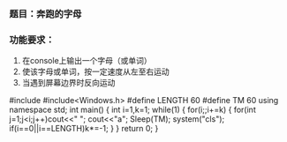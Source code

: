 ### 题目：奔跑的字母

### 功能要求：

1. 在console上输出一个字母（或单词）
1. 使该字母或单词，按一定速度从左至右运动
1. 当遇到屏幕边界时反向运动

#include<iostream>
#include<Windows.h>
#define LENGTH 60 
#define TM 60
using namespace std;
int main()
{
	int i=1,k=1;
	while(1)
	{
		for(i;;i+=k)
		{
			for(int j=1;j<i;j++)cout<<" ";
			cout<<"a";
			Sleep(TM);
			system("cls");
			if(i==0||i==LENGTH)k*=-1;
		}
	}
	return 0;
}
